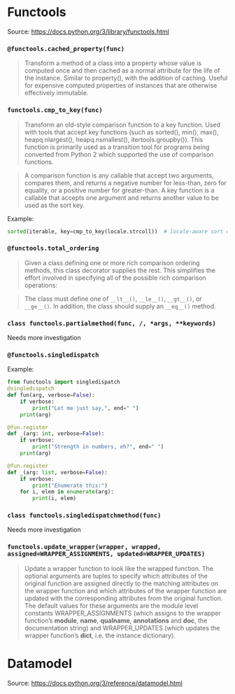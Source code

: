 # Functools 
Source: https://docs.python.org/3/library/functools.html

### `@functools.cached_property(func)`

> Transform a method of a class into a property whose value is computed once and then cached as a normal attribute for the life of the instance. Similar to property(), with the addition of caching. Useful for expensive computed properties of instances that are otherwise effectively immutable.

### `functools.cmp_to_key(func)`
> Transform an old-style comparison function to a key function. Used with tools that accept key functions (such as sorted(), min(), max(), heapq.nlargest(), heapq.nsmallest(), itertools.groupby()). This function is primarily used as a transition tool for programs being converted from Python 2 which supported the use of comparison functions.

> A comparison function is any callable that accept two arguments, compares them, and returns a negative number for less-than, zero for equality, or a positive number for greater-than. A key function is a callable that accepts one argument and returns another value to be used as the sort key.

Example:
```python
sorted(iterable, key=cmp_to_key(locale.strcoll))  # locale-aware sort order
```

### `@functools.total_ordering`
> Given a class defining one or more rich comparison ordering methods, this class decorator supplies the rest. This simplifies the effort involved in specifying all of the possible rich comparison operations:

> The class must define one of `__lt__()`, `__le__()`, `__gt__()`, or `__ge__()`. In addition, the class should supply an `__eq__()` method.

### `class functools.partialmethod(func, /, *args, **keywords)`
Needs more investigation

### `@functools.singledispatch`

Example:
```python
from functools import singledispatch
@singledispatch
def fun(arg, verbose=False):
    if verbose:
        print("Let me just say,", end=" ")
    print(arg)

@fun.register
def _(arg: int, verbose=False):
    if verbose:
        print("Strength in numbers, eh?", end=" ")
    print(arg)

@fun.register
def _(arg: list, verbose=False):
    if verbose:
        print("Enumerate this:")
    for i, elem in enumerate(arg):
        print(i, elem)
```

### `class functools.singledispatchmethod(func)`
Needs more investigation

### `functools.update_wrapper(wrapper, wrapped, assigned=WRAPPER_ASSIGNMENTS, updated=WRAPPER_UPDATES)`
> Update a wrapper function to look like the wrapped function. The optional arguments are tuples to specify which attributes of the original function are assigned directly to the matching attributes on the wrapper function and which attributes of the wrapper function are updated with the corresponding attributes from the original function. The default values for these arguments are the module level constants WRAPPER_ASSIGNMENTS (which assigns to the wrapper function’s __module__, __name__, __qualname__, __annotations__ and __doc__, the documentation string) and WRAPPER_UPDATES (which updates the wrapper function’s __dict__, i.e. the instance dictionary).

# Datamodel
Source: https://docs.python.org/3/reference/datamodel.html
